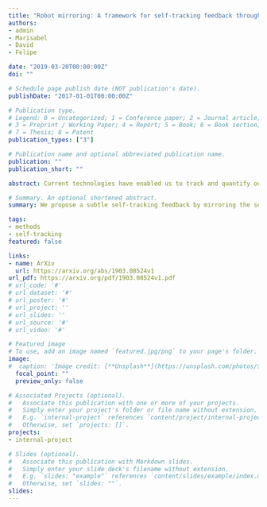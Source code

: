 ```yaml
---
title: "Robot mirroring: A framework for self-tracking feedback through empathy with an artificial agent representing the self"
authors:
- admin
- Marisabel
- David
- Felipe

date: "2019-03-20T00:00:00Z"
doi: ""

# Schedule page publish date (NOT publication's date).
publishDate: "2017-01-01T00:00:00Z"

# Publication type.
# Legend: 0 = Uncategorized; 1 = Conference paper; 2 = Journal article;
# 3 = Preprint / Working Paper; 4 = Report; 5 = Book; 6 = Book section;
# 7 = Thesis; 8 = Patent
publication_types: ["3"]

# Publication name and optional abbreviated publication name.
publication: ""
publication_short: ""

abstract: Current technologies have enabled us to track and quantify our physical state and behavior. Self-tracking aims to achieve increased awareness to decrease undesired behaviors and lead to a healthier lifestyle. However, inappropriately communicated self-tracking results might cause the opposite effect. In this work, we propose a subtle self-tracking feedback by mirroring the self's state into an artificial agent. By eliciting empathy towards the artificial agent and fostering helping behaviors, users would help themselves as well. Finally, we reflected on the implications of this design framework, and the methodology to design and implement it. A series of interviews to expert designers pointed out to the importance of having multidisciplinary teams working in parallel. Moreover, an agile methodology with a sprint zero for the initial design, and shifted user research, design, and implementation sprints were proposed. Similar systems with data flow and hardware dependencies would also benefit from the proposed agile design process.

# Summary. An optional shortened abstract.
summary: We propose a subtle self-tracking feedback by mirroring the self's state into an artificial agent. By eliciting empathy towards the artificial agent and fostering helping behaviors, users would help themselves as well. We reflect on the implications of this design framework, and the methodology to design and implement it.

tags:
- methods
- self-tracking
featured: false

links:
- name: ArXiv
  url: https://arxiv.org/abs/1903.08524v1
url_pdf: https://arxiv.org/pdf/1903.08524v1.pdf
# url_code: '#'
# url_dataset: '#'
# url_poster: '#'
# url_project: ''
# url_slides: ''
# url_source: '#'
# url_video: '#'

# Featured image
# To use, add an image named `featured.jpg/png` to your page's folder.
image:
#  caption: 'Image credit: [**Unsplash**](https://unsplash.com/photos/s9CC2SKySJM)'
  focal_point: ""
  preview_only: false

# Associated Projects (optional).
#   Associate this publication with one or more of your projects.
#   Simply enter your project's folder or file name without extension.
#   E.g. `internal-project` references `content/project/internal-project/index.md`.
#   Otherwise, set `projects: []`.
projects:
- internal-project

# Slides (optional).
#   Associate this publication with Markdown slides.
#   Simply enter your slide deck's filename without extension.
#   E.g. `slides: "example"` references `content/slides/example/index.md`.
#   Otherwise, set `slides: ""`.
slides:
---
```


<!-- Supplementary notes can be added here, including [code and math](https://sourcethemes.com/academic/docs/writing-markdown-latex/). -->
